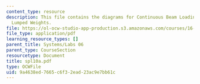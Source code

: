 ```yaml
---
content_type: resource
description: This file contains the diagrams for Continuous Beam Loading Modeled with
  Lumped Weights.
file: https://ol-ocw-studio-app-production.s3.amazonaws.com/courses/16-01-unified-engineering-i-ii-iii-iv-fall-2005-spring-2006/9a4638ed7665c6f32ead23ac9e7bb61c_spl10a.pdf
file_type: application/pdf
learning_resource_types: []
parent_title: Systems/Labs 06
parent_type: CourseSection
resourcetype: Document
title: spl10a.pdf
type: OCWFile
uid: 9a4638ed-7665-c6f3-2ead-23ac9e7bb61c
---
```


